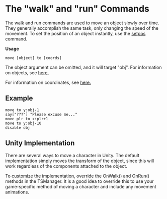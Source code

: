 # The "walk" and "run" Commands

The walk and run commands are used to move an object slowly over time. They generally accomplish the same task, only changing the speed of the movement. To set the position of an object instantly, use the [setpos](setpos.md) command.

**Usage**

    move [object] to [coords]

The object argument can be omitted, and it will target "obj". For information on objects, see [here.](objects.md)

For information on coordinates, see [here.](objectcoords.md)

## Example

    move to y:obj-1
    say["???"] "Please excuse me..."
    move plr to x:plr+1
    move to y:obj-10
    disable obj

## Unity Implementation

There are several ways to move a character in Unity. The default implementation simply moves the transform of the object, since this will work regardless of the components attached to the object.

To customize the implementation, override the OnWalk() and OnRun() methods in the TSManager. It is a good idea to override this to use your game-specific method of moving a character and include any movement animations.
